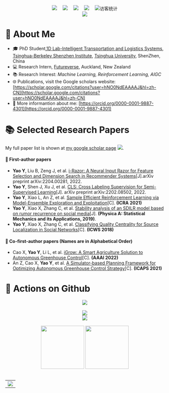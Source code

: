 
<!-- 个人资料徽标 -->
<div align="center">
  <a href="https://yaoyao1995.github.io/"><img src="https://img.shields.io/badge/website-%E4%B8%AA%E4%BA%BA%E7%BD%91%E7%AB%99-blue"></a>&emsp;
  <a href="https://blog.csdn.net/u014603059?spm=1000.2115.3001.5343"><img src="https://img.shields.io/badge/CSDN-%E5%8D%9A%E5%AE%A2-c32136"></a>&emsp;
  <a href="https://www.kaggle.com/yaoooyaooo"><img src="https://img.shields.io/badge/kaggle-kaggle-ff69b4"></a>&emsp;
  <a href="https://www.zhihu.com/people/gu-cheng-shen-xiang-jiu-shao-nian"><img src="https://img.shields.io/badge/zhihu-%E7%9F%A5%E4%B9%8E-blue"></a>&emsp;
<!-- 访客数统计徽标 -->
  <img src="https://visitor-badge.glitch.me/badge?page_id=YaoYao1995" alt="访客统计" /></div>

<!-- 贪吃蛇代码贡献图 -->
<div align="center"><img src="https://cdn.jsdelivr.net/gh/YaoYao1995/YaoYao1995/contribution-snake/github-contribution-grid-snake.svg" /></div>


# 🙋 About Me 

- 🎓 PhD Student,[1D Lab-Intelligent Transportation and Logistics Systems](https://www.tbsi.edu.cn/en/index.php?s=/cms/index/keyan_detail/id/74.html), [Tsinghua-Berkeley Shenzhen Institute](https://www.tbsi.edu.cn/), [Tsinghua University](https://www.tsinghua.edu.cn), ShenZhen, China
- 💻 Research Intern, [Futureverse](https://www.futureverse.com/), Auckland, New Zealand
- 📚 Research Interest: *Machine Learning, Reinforcement Learning, AIGC*
- 🌐 Publications, visit the Google scholars website: [https://scholar.google.com/citations?user=hNO0NdEAAAAJ&hl=zh-CN](https://scholar.google.com/citations?user=hNO0NdEAAAAJ&hl=zh-CN)
- 🙌 More informantion about me: [https://orcid.org/0000-0001-9887-4301](https://orcid.org/0000-0001-9887-4301)

# 📚️ Selected Research Papers

My full paper list is shown at [my google scholar page](https://scholar.google.com/citations?user=hNO0NdEAAAAJ&hl=zh-CN)  <a href='https://scholar.google.com/citations?user=hNO0NdEAAAAJ'><img src="https://img.shields.io/endpoint?logo=Google%20Scholar&url=https%3A%2F%2Fcdn.jsdelivr.net%2Fgh%2FYaoYao1995%2Fyaoyao1995.github.io@google-scholar-stats%2Fgs_data_shieldsio.json&labelColor=f6f6f6&color=9cf&style=flat&label=citations"></a>.

#### 📓 First-author papers 
- **Yao Y**, Liu B, Zeng J, et al. [i-Razor: A Neural Input Razor for Feature Selection and Dimension Search in Recommender Systems](https://arxiv.org/abs/2204.00281)[J].arXiv preprint arXiv:2204.00281, 2022.
- **Yao Y**, Shen J, Xu J, et al. [CLS: Cross Labeling Supervision for Semi-Supervised Learning](https://arxiv.org/abs/2202.08502)[J]. arXiv preprint arXiv:2202.08502, 2022.
- **Yao Y**, Xiao L, An Z, et al. [Sample Efficient Reinforcement Learning via Model-Ensemble Exploration and Exploitation](https://arxiv.org/abs/2107.01825)[C]. **(ICRA 2021)**
- **Yao Y**, Xiao X, Zhang C, et al. [Stability analysis of an SDILR model based on rumor recurrence on social media](https://www.sciencedirect.com/science/article/abs/pii/S037843711931297X)[J]. **(Physica A: Statistical Mechanics and its Applications, 2019)**.
- **Yao Y**, Xiao X, Zhang C, et al. [Classifying Quality Centrality for Source Localization in Social Networks](https://link.springer.com/chapter/10.1007/978-3-319-94289-6_19)[C]. **(ICWS 2018)**

#### 📔 Co-first-author papers (Names are in Alphabetical Order)
- Cao X, **Yao Y**, Li L, et al. [iGrow: A Smart Agriculture Solution to Autonomous Greenhouse Control](https://ojs.aaai.org/index.php/AAAI/article/view/21440)[C]. **(AAAI 2022)**
- An Z, Cao X, **Yao Y**, et al. [A Simulator-based Planning Framework for Optimizing Autonomous Greenhouse Control Strategy](https://ojs.aaai.org/index.php/ICAPS/article/view/15989)[C]. **(ICAPS 2021)**


# 🚀 Actions on Github

<!-- 连续提交代码天数记录 -->
<div align="center">
  <img align="center" src="https://github-readme-streak-stats.herokuapp.com/?user=YaoYao1995&theme=dark&hide_border=true" />
</div>
<br>


<!-- Dynamic Quotes -->
<div align="center"><img src="https://quotes-github-readme.vercel.app/api?type=horizontal&theme=dark"></div>

<!-- GitHub奖杯🏆 -->
<div align="center"><img  src="https://github-profile-trophy.vercel.app/?username=YaoYao1995&theme=gruvbox&row=1&column=7&no-frame=true&no-bg=true" /></div>
<br>

<!-- GitHub数据统计 -->
<div align="center">
  <img height="137px" src="https://github-readme-stats.vercel.app/api?username=YaoYao1995&hide_title=true&hide_border=true&show_icons=trueline_height=21&text_color=000&icon_color=000&bg_color=0,ea6161,ffc64d,fffc4d,52fa5a&theme=graywhite" />
  <img height="137px" src="https://github-readme-stats.vercel.app/api/top-langs/?username=YaoYao1995&hide_title=true&hide_border=true&layout=compact&langs_count=6&text_color=000&icon_color=fff&bg_color=0,52fa5a,4dfcff,c64dff&theme=graywhite" />
</div>
<br>

<!-- GitHub Activity Graph -->
<table align="center">
  <tr>
    <td colspan="2">
      <img src="https://activity-graph.herokuapp.com/graph?username=YaoYao1995&theme=xcode&bg_color=FF000000&hide_border=false" />
    </td>
  </tr>
</table>
